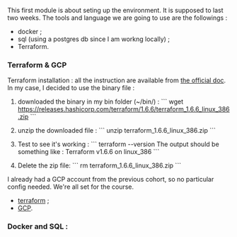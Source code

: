This first module is about seting up the environment. It is supposed to last two weeks.
The tools and language we are going to use are the followings :
* docker ;
* sql (using a postgres db since I am workng locally) ;
* Terraform. 

### Terraform & GCP
Terraform installation : all the instruction are available from [the official doc](https://developer.hashicorp.com/terraform/install#Linux). 
In my case, I decided to use the binary file :
1. downloaded the binary in my bin folder (~/bin/) : 
\```
wget https://releases.hashicorp.com/terraform/1.6.6/terraform_1.6.6_linux_386.zip
\``` 

2. unzip the downloaded file :
\```
unzip terraform_1.6.6_linux_386.zip
\```

3. Test to see it's working :
\```
terraform --version
The output should be something like :
Terraform v1.6.6
on linux_386 
\```

4. Delete the zip file:
\```
rm terraform_1.6.6_linux_386.zip
\```

I already had a GCP account from the previous cohort, so no particular config needed. We're all set for the course.
* [terraform](https://github.com/DataTalksClub/data-engineering-zoomcamp/tree/main/01-docker-terraform/1_terraform_gcp/terraform) ;
* [GCP](https://github.com/DataTalksClub/data-engineering-zoomcamp/blob/main/01-docker-terraform/1_terraform_gcp/2_gcp_overview.md).

### Docker and SQL :
